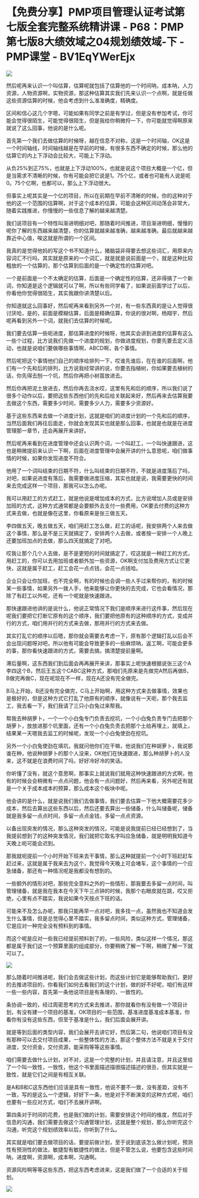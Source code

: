 # 【免费分享】PMP项目管理认证考试第七版全套完整系统精讲课 - P68：PMP第七版8大绩效域之04规划绩效域-下 - PMP课堂 - BV1EqYWerEjx

![](img/1fb63b1635bb47ffeebde064f898bc6d_0.png)

然后呢再来认识一个叫估算，估算呢就包括了估算他的一个时间呐，成本呐，人力资源，人物资源啊，实物资源，那这种估算其实我们先来认识一个点啊，就是任做这些资源估算的时候，他会考虑到什么准准确度，精确度。

区间和信心这几个字嗯，可能如果有同学之前是有学过，但是没有参加考试，你可能会觉得很陌生，可能觉得很陌生，但是我给你稍微捋一下，你可能就觉得啊原来就说了这么回事，他说的是什么呢。

首先第一个我们去做估算的时候呀，越在信息不对称，这是一个时间轴，OK这是一个时间轴线，时间轴线越是在早前的时候，有很多东西不确定的时候，那么他的估算它的内上下浮动会比较大，可能上下浮动。

从负25%到正75%，也就是上下浮动100%，也就是说这个项目大概是一个亿，但是当需求不清晰的时候，你有可能会把它说是1。75个亿，或者也可能有人说是呃0。75个亿啊，也都可以，那么上下浮动很大。

但事实上呢其实是一个亿的项目，所以在前期在早前不清晰的时候，你的这种对于他的这一个范围的估算啊，对于这个成本的估算，可能会这种区间动荡会非常大，随着实践推进，你慢慢的一些信息了解的越来越清楚。

我们说项目有一个特性叫渐进明细对吧，那随着时间推进，项目渐进明细，慢慢的呢你了解的东西越来越清楚，你的估算就越来越准确，越来越准确，最后就越来越靠近中心值，唉这就是所谓的一个区间。

我真的是觉得他妈的写这个书不知道什么，猪脑袋非得要去想这些词汇，用原来内容词汇不行吗，其实就是原来的一个词汇，就是就是说前面是一个，就是这种比较粗放的一个估算的，那个估算到后面的是一个确定性的估算对吧。

一个是前面是一个不太确定的估算，后面是一个确定性的估算，还非得搞了一个新词，你知道是这个逻辑就可以了啊，所以有些同学看了，如果说前面学过了以后，你看他你觉得很陌生，其实我跟你讲清楚以后。

你知道就这么回事好，然后呢再来看到另外一个对，有一些东西真的是让人觉得很讨厌哈，是的，前面是模糊估算，后面是精确估算，你说的很对啊，杨翔宇，然后呢再看到另外一个词，就我们去估算的时候呢。

我们要去估算一些呃进度，那估算进度的时候呀，他其实会讲到进度的估算有这么一些个过程，比方说我们先做一个进度的规划，你做进度规划，你要先要去定义活动，也就是说咱们要做哪些事情啊，ABCD啊，各个事情。

然后呢把这个事情他们自己的顺序给排列一下，哎谁先谁后，在在谁的后面啊，他们有一个先和后的排列，比方说我经常讲的说，你要去指植树，你如果要去植树的话，你先得去刨一个坑，然后你再把小树苗放进去。

然后你再把泥土放进去，然后你再去浇水哎，这里有先和后的顺序，所以我们说了很多个动作以后，要把这些东西他们的先和后给关联起来好，然后再来去估算我要去做这个东西，需要多少时间，需要多少人力，需要多少资源好。

基于这些东西来去做一个进度计划，这就是咱们的进度计划的一个先和后的顺序，当然后面我们再往后面走，你就会发现其实也就是那么回事，也就是也就是在进度管理那一章节，还会再展开来讲好。

然后呢再来看到在进度管理中还会认识两个词，一个叫赶工，一个叫快速跟进，这也是稍微提前来认识一下啊，后面在进度管理中会展开讲的什么意思呢，咱们做事情的时候，如果你发现进度不符合。

他用了一个词叫结束的日期不符，什么叫结束的日期不符，不就是进度落后了吗，对吧，如果说进度有落后，我需要做进度压缩，其实也就是说，我需要更快的时间来去完成这样一个项目，那我可以怎么办呢。

我可以用赶工的方式赶工，就是他说是增加成本的方式，比方说增加人员或是安排加班的方式，这种方式通常都是会要额外去支付一些费用，OK要去付费的这种方式来去做，也就是像在这里，你看原来是张三做五天。

李四做五天，晚五做五天，咱们用赶工怎么做，赶工的话呢，我安排两个人来去做这个事情，那么是不是三天就搞定了，安排两个人去做，或者按一安排一个人晚上还要加班加点的去做，那么四天就搞定了对吧。

哎我让那个几个人去做，是不是更短的时间就搞定了，哎这就是一种赶工的方式，用赶工的，你可以去用加班或者额外加一些资源，OK啊支付加及费用方式让它更快，这就是属于赶工，赶工会花一点点钱，会花一点钱哈。

企业只会让你加班，也不完全啊，有的时候也会调一些人手过来帮你的，有的时候某一些事情，如果另外一拨人手，他来能够让你更快的去完成，它也会看情况，那除了有赶工以外呢，还有一个呢就是快速跟进。

那快速跟进他讲的是说什么，他说正常情况下我们是顺序来进行这件事，然后现在呢我们要把它打断它原有的这个顺序，我们要把他原有的这种顺序的方式，变成并行的方式，咱们用并行的方式来去做，那用并行的方式来去做。

其实打乱它的顺序以后嗯，那你就会需要去考虑一下，原有那个逻辑打乱以后会不会出现问题呀对吧，所以他有可能会导致更多的一些麻烦呐，返工啊，可能会更多的事，那你看快速跟进的方式，需要去搞，搞清楚提前量啊。

滞后量啊，这东西我们到后面会再再展开来讲，那事实上呢快速根据说张三这个A李四这个B，然后王五这个CABC这种方式，那咱们先原来是先做完A然后再做B，B做完再做C，现在呢现在不一样，现在A还没有完全做完。

B马上开始，B还没有完全做完，C马上开始啊，用这种方式来去做事情，效果也是极好的，但是这种方式它打乱了他原有的顺序，就像说有一天呃，那个我去监工，我去看一下，我们我请了三只小白兔过来帮我。

帮我去种胡萝卜，一个一个小白兔专门负责去挖坑，一个小白兔负责专门去把那个胡萝卜，放放进那个坑里面，还有一个小白兔负责去把那个土给再埋上，就填上，结果某一天嗯我去监工的时候呢，发现一个小白兔使劲在挖坑。

另外一个小白兔使劲在填坑，我就问他你们在干嘛，他说我们在种胡萝卜，我说那谁在种，他说种胡萝卜的那个人没来，OK他们在快速跟进，那么种胡萝卜的人没来，这不就是在浪费时间了吗，好好冷好冷的笑话。

你听懂了没有，就这个意思啊，那事实上就说我们就用这种快速跟进的方式啊，他有的时候会会稍微有一点点问题，他会有一点问题好，然后再来看，另外呢还有就是一个关于成本成本的预算，那么成本这个板块中呢。

他会讲的是什么，就是说我们我们去做事情，我们要去估算一下他大概需要花多少成本，然后去算出这些东西以后，然后还要去算出一些储备，什么叫储备呢，储备就是我多留一点点时间，多留一点点金钱，多留一点点资源。

以备出现突发的情况，那么这种突发的情况，可能是说我提前已经已经想到了，当我提前想到了的这种突发情况，我们就把它取名字叫应急储备，就是明明我知道今天晚上呃可能会迟到。

那我就呃提前一个小时开始下班来去干事情，那么这种就提前一个小时下班赶赶车赶过来，这就是属于我来去为这个，我觉得今天晚上可会堵车，这个事情的一个应急储备，那还有一种情况呢是我都没有想到的。

一些额外的情形对吧，那些完全意料之外的一些情形，那我要去多留一点时间，叫管理储备，就是我在我本在今天下午三点钟的时候，我那个右眼皮就在跳，哎又拒绝，心里有点不踏实，我说如果今天按点下班的话。

可能来不及怎么办呢，那我只能再早一点对吧，我多找一点，虽然我也不知道会发生什么事情，但是总觉得心里不踏实，我多留点时间，类似这种方式，管理储备，它是应对一种完全没有预料到的事情。

而这个呢是应对一些我已经提前预料到了的，一些风险，类似这样一个情况，那这都是属于我们这一个预算里面的组成部分，你要稍微了解一下啊，稍微了解一下就可以了。



![](img/1fb63b1635bb47ffeebde064f898bc6d_2.png)

那么随着时间推进呢，我们会去做这些计划，而这些计划它是能够帮助我们，更好的去推进项目的，你看我们如何去看我们的这个计划，做的好不好呢，咱们有这样一些一些内容，首先第一条他说项目是有条理的，一致性的。

条协调一致的，经过周密思考的方式来去推进，那你就看你有没有做一个项目计划，有没有建一个项目的基准，OK项目的一些范围，基准进度基准成本基准，你看你有没有这些东西，但至于基准是什么，我们后面会展开讲。

就是等到后面的类型内容，我们会展开去讲它好，然后第二句，他说咱们项目有没有那种可以去交付项目成果，一些整体性的方法，那这个整体方法不就是关于交付进度，交付资金，交付资源，能采购等等这些事情。

咱们需要去做什么计划，对不对，这是一个完整的计划，并且请注意，并且这里给了一个叫一致性，一致性，他这个书里面描述描很描述描述的很丑，但其实就是一致性，就是它们之间是有相互关联。

是A和B和C这东西他们应该是具有一致性，他说不要不一致，没有差距，没有不一致，写的是这么一个逻辑，好好下一条，他是对于不断演变的这种方式呢，咱们也要有一些应对方式，咱们不去展开讲啊。

第四条对于时间的花费，也是我们做的计划，需要安排这个时间的维度，然后对于信息的沟通，我们需要去做这个沟通管理计划，这就是整个规划，那么你听完这个沟通，听完这个规划绩效率以后，你听到了什么。

其实就是咱们要去做项目的话，要提前做计划，至于说到底该怎么做计划呢，预测性有预测性的做法，敏捷型有敏捷性的做法，但是不管怎么说，他要包含这些时间呐，进度啊，资源啊，成本啊，沟通啊。

资源风险啊等等这些东西，把这东西考虑进来，这是我们做了一个合适的关于规划。

![](img/1fb63b1635bb47ffeebde064f898bc6d_4.png)
